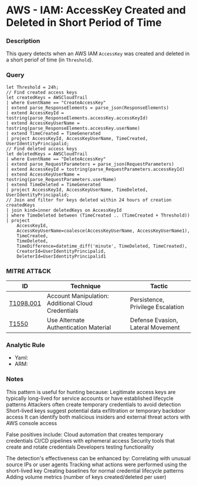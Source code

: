 # AWS - IAM: AccessKey Created and Deleted in Short Period of Time

### Description
This query detects when an AWS IAM `AccessKey` was created and deleted in a short periof of time (in `Threshold`).

### Query
```kql
let Threshold = 24h;
// Find created access keys
let createdKeys = AWSCloudTrail
| where EventName == "CreateAccessKey"
| extend parse_ResponseElements = parse_json(ResponseElements)
| extend AccessKeyId = tostring(parse_ResponseElements.accessKey.accessKeyId)
| extend AccessKeyUserName = tostring(parse_ResponseElements.accessKey.userName)
| extend TimeCreated = TimeGenerated
| project AccessKeyId, AccessKeyUserName, TimeCreated, UserIdentityPrincipalid;
// Find deleted access keys
let deletedKeys = AWSCloudTrail
| where EventName == "DeleteAccessKey"
| extend parse_RequestParameters = parse_json(RequestParameters)
| extend AccessKeyId = tostring(parse_RequestParameters.accessKeyId)
| extend AccessKeyUserName = tostring(parse_RequestParameters.userName)
| extend TimeDeleted = TimeGenerated
| project AccessKeyId, AccessKeyUserName, TimeDeleted, UserIdentityPrincipalid;
// Join and filter for keys deleted within 24 hours of creation
createdKeys
| join kind=inner deletedKeys on AccessKeyId
| where TimeDeleted between (TimeCreated .. (TimeCreated + Threshold))
| project
    AccessKeyId,
    AccessKeyUserName=coalesce(AccessKeyUserName, AccessKeyUserName1),
    TimeCreated,
    TimeDeleted,
    TimeDifference=datetime_diff('minute', TimeDeleted, TimeCreated),
    CreatorId=UserIdentityPrincipalid,
    DeleterId=UserIdentityPrincipalid1
```

### MITRE ATT&CK
| ID | Technique | Tactic |
|----|-----------|--------|
| [T1098.001](https://attack.mitre.org/techniques/T1098/001/) | Account Manipulation: Additional Cloud Credentials |  Persistence, Privilege Escalation |
| [T1550](https://attack.mitre.org/techniques/T1550/) | Use Alternate Authentication Material |  Defense Evasion, Lateral Movement |

### Analytic Rule
- Yaml: []()
- ARM: []()

### Notes
This pattern is useful for hunting because:
Legitimate access keys are typically long-lived for service accounts or have established lifecycle patterns
Attackers often create temporary credentials to avoid detection
Short-lived keys suggest potential data exfiltration or temporary backdoor access
It can identify both malicious insiders and external threat actors with AWS console access

False positives include:
Cloud automation that creates temporary credentials
CI/CD pipelines with ephemeral access
Security tools that create and rotate credentials
Developers testing functionality

The detection's effectiveness can be enhanced by:
Correlating with unusual source IPs or user agents
Tracking what actions were performed using the short-lived key
Creating baselines for normal credential lifecycle patterns
Adding volume metrics (number of keys created/deleted per user)